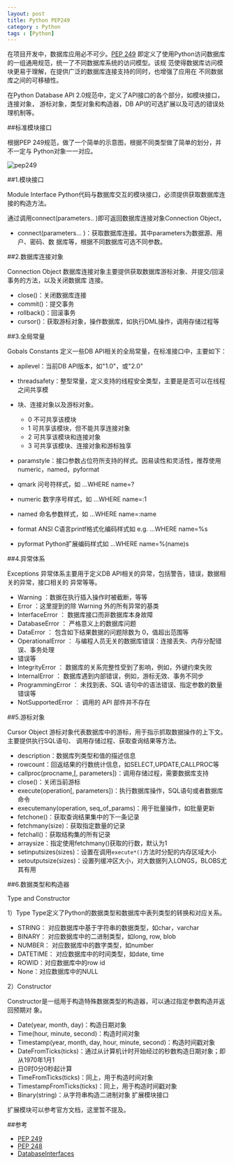 ```yaml
---
layout: post
title: Python PEP249
category : Python
tags : [Python]
---
```


在项目开发中，数据库应用必不可少。[PEP 249](http://www.python.org/dev/peps/pep-0249/)
即定义了使用Python访问数据库的一组通用规范，统一了不同数据库系统的访问模型。该规
范使得数据库访问模块更易于理解，在提供广泛的数据库连接支持的同时，也增强了应用在
不同数据库之间的可移植性。

在Python Database API 2.0规范中，定义了API接口的各个部分，如模块接口，连接对象，
游标对象，类型对象和构造器，DB API的可选扩展以及可选的错误处理机制等。

##标准模块接口

根据PEP 249规范，做了一个简单的示意图，根据不同类型做了简单的划分，并不一定与
Python对象一一对应。

![pep249](http://dylanninin.com/assets/themes/images/2012/pep249.jpg)

##1.模块接口

Module Interface
Python代码与数据库交互的模块接口，必须提供获取数据库连接的构造方法。

通过调用connect(parameters.. )即可返回数据库连接对象Connection Object，

* connect(parameters... )：获取数据库连接。其中parameters为数据源、用户、密码、数
据库等，根据不同数据库可选不同参数。

##2.数据库连接对象

Connection Object
数据库连接对象主要提供获取数据库游标对象、并提交/回滚事务的方法，以及关闭数据库
连接。

* close()：关闭数据库连接
* commit()：提交事务
* rollback()：回滚事务
* cursor()：获取游标对象，操作数据库，如执行DML操作，调用存储过程等

##3.全局常量

Gobals Constants
定义一些DB API相关的全局常量，在标准接口中，主要如下：

* apilevel：当前DB API版本，如"1.0"，或"2.0"
* threadsafety：整型常量，定义支持的线程安全类型，主要是是否可以在线程之间共享模
* 块、连接对象以及游标对象。

	* 0        不可共享该模块
	* 1        可共享该模块，但不能共享连接对象
	* 2        可共享该模块和连接对象
	* 3        可共享该模块、连接对象和游标独享
	
* paramstyle：接口参数占位符所支持的样式。因易读性和灵活性，推荐使用numeric，named，pyformat
* qmark        问号符样式，如 ...WHERE name=?
* numeric     数字序号样式，如 ...WHERE name=:1
* named      命名参数样式，如 ...WHERE name=:name
* format      ANSI C语言printf格式化编码样式如 e.g. ...WHERE name=%s
* pyformat    Python扩展编码样式如 ...WHERE name=%(name)s

##4.异常体系

Exceptions
异常体系主要用于定义DB API相关的异常，包括警告，错误，数据相关的异常，接口相关的
异常等等。

* Warning ：数据在执行插入操作时被截断，等等
* Error ：这里提到的除 Warning 外的所有异常的基类
* InterfaceError ： 数据库接口而非数据库本身故障
* DatabaseError ： 严格意义上的数据库问题
* DataError ： 包含如下结果数据的问题除数为 0，值超出范围等
* OperationalError ： 与编程人员无关的数据库错误：连接丢失、内存分配错误、事务处理
* 错误等
* IntegrityError ： 数据库的关系完整性受到了影响，例如，外键约束失败
* InternalError ： 数据库遇到内部错误，例如，游标无效、事务不同步
* ProgrammingError ： 未找到表、SQL 语句中的语法错误、指定参数的数量错误等
* NotSupportedError ： 调用的 API 部件并不存在

##5.游标对象

Cursor Object
游标对象代表数据库中的游标，用于指示抓取数据操作的上下文。主要提供执行SQL语句、
调用存储过程、获取查询结果等方法。

* description：数据库列类型和值的描述信息
* rowcount：回返结果的行数统计信息，如SELECT,UPDATE,CALLPROC等
* callproc(procname,[, parameters])：调用存储过程，需要数据库支持
* close()：关闭当前游标
* execute(operation[, parameters])：执行数据库操作，SQL语句或者数据库命令
* executemany(operation, seq_of_params)：用于批量操作，如批量更新
* fetchone()：获取查询结果集中的下一条记录
* fetchmany(size)：获取指定数量的记录
* fetchall()：获取结构集的所有记录
* arraysize：指定使用fetchmany()获取的行数，默认为1
* setinputsizes(sizes)：设置在调用`execute*()`方法时分配的内存区域大小
* setoutputsize(sizes)：设置列缓冲区大小，对大数据列入LONGS，BLOBS尤其有用

##6.数据类型和构造器

Type and Constructor

1）Type
Type定义了Python的数据类型和数据库中表列类型的转换和对应关系。

* STRING： 对应数据库中基于字符串的数据类型，如char，varchar
* BINARY： 对应数据库中的二进制类型，如long, row, blob
* NUMBER： 对应数据库中的数字类型，如number
* DATETIME： 对应数据库中的时间类型，如date, time
* ROWID：对应数据库中的row id
* None：对应数据库中的NULL

2）Constructor

Constructor是一组用于构造特殊数据类型的构造器，可以通过指定参数构造并返回预期对
象。

* Date(year, month, day)：构造日期对象
* Time(hour, minute, second)：构造时间对象
* Timestamp(year, month, day, hour, minute, second)：构造时间戳对象
* DateFromTicks(ticks)：通过从计算机计时开始经过的秒数构造日期对象；即从1970年1月1
* 日0时0分0秒起计算
* TimeFromTicks(ticks)：同上，用于构造时间对象
* TimestampFromTicks(ticks)：同上，用于构造时间戳对象
* Binary(string)：从字符串构造二进制对象
扩展模块接口

扩展模块可以参考官方文档，这里暂不提及。

##参考

* [PEP 249](http://www.python.org/dev/peps/pep-0249/) 
* [PEP 248](http://www.python.org/dev/peps/pep-0248) 
* [DatabaseInterfaces](https://wiki.python.org/moin/DatabaseInterfaces) 
